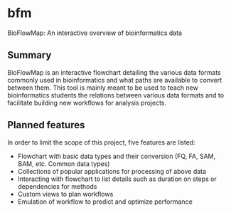 # bfm
BioFlowMap: An interactive overview of bioinformatics data

## Summary
BioFlowMap is an interactive flowchart detailing the various data formats commonly used in bioinformatics and what paths are available to convert between them. This tool is mainly meant to be used to teach new bioinformatics students the relations between various data formats and to facilitate building new workflows for analysis projects.

## Planned features
In order to limit the scope of this project, five features are listed:

* Flowchart with basic data types and their conversion (FQ, FA, SAM, BAM, etc. Common data types)
* Collections of popular applications for processing of above data
* Interacting with flowchart to list details such as duration on steps or dependencies for methods
* Custom views to plan workflows
* Emulation of workflow to predict and optimize performance
